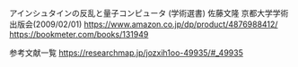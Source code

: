 アインシュタインの反乱と量子コンピュータ (学術選書)
佐藤文隆
京都大学学術出版会(2009/02/01)
https://www.amazon.co.jp/dp/product/4876988412/
https://bookmeter.com/books/131949

参考文献一覧
https://researchmap.jp/jozxih1oo-49935/#_49935
